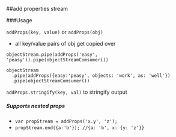 ##add properties stream

###Usage

`addProps(key, value)` or `addProps(obj)`
  - all key/value pairs of obj get copied over

`objectStream.pipe(addProps('easy', 'peasy')).pipe(objectStreamComsumer())`

    objectStream
      .pipe(addProps({easy:'peasy', objects: 'work', as: 'well'})
      .pipe(objectStreamComsumer())

`addProps.stringify(key, val)` to stringify output

##### Supports nested props
  - `var propStream = addProps('x.y', 'z');`
  - `propStream.end({a:'b'}); //{a: 'b', x: {y: 'z'}}`
